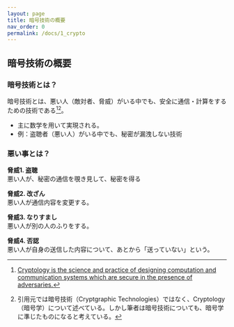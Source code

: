 ```yaml
---
layout: page
title: 暗号技術の概要
nav_order: 0
permalink: /docs/1_crypto
---
```


## 暗号技術の概要

### 暗号技術とは？

暗号技術とは、悪い人（敵対者、脅威）がいる中でも、安全に通信・計算をするための技術である[^cryptology-iacr-1][^cryptology-iacr-2]。
- 主に数学を用いて実現される。
- 例：盗聴者（悪い人）がいる中でも、秘密が漏洩しない技術

[^cryptology-iacr-1]: [Cryptology is the science and practice of designing computation and communication systems which are secure in the presence of adversaries.](https://www.iacr.org/) 
[^cryptology-iacr-2]: 引用元では暗号技術（Cryptgraphic Technologies）ではなく、Cryptology（暗号学）について述べている。しかし筆者は暗号技術についても、暗号学に準じたものになると考えている。

### 悪い事とは？

**脅威1. 盗聴**  
悪い人が、秘密の通信を覗き見して、秘密を得る

**脅威2. 改ざん**  
悪い人が通信内容を変更する。

**脅威3. なりすまし**  
悪い人が別の人のふりをする。

**脅威4. 否認**  
悪い人が自身の送信した内容について、あとから「送っていない」という。

